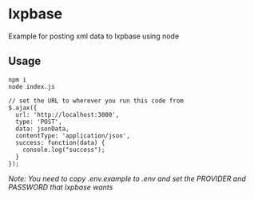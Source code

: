 # lxpbase
Example for posting xml data to lxpbase using node

## Usage

```
npm i
node index.js
```

```
// set the URL to wherever you run this code from
$.ajax({
  url: 'http://localhost:3000',
  type: 'POST',
  data: jsonData,
  contentType: 'application/json',
  success: function(data) {
    console.log("success");
  }
});
```

*Note: You need to copy .env.example to .env and set the PROVIDER and PASSWORD that lxpbase wants*

